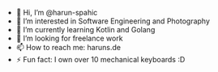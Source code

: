 - 👋 Hi, I’m @harun-spahic
- 👀 I’m interested in Software Engineering and Photography
- 🌱 I’m currently learning Kotlin and Golang
- 💞️ I’m looking for freelance work
- 📫 How to reach me: haruns.de
- ⚡ Fun fact: I own over 10 mechanical keyboards :D

<!---
harun-spahic/harun-spahic is a ✨ special ✨ repository because its `README.md` (this file) appears on your GitHub profile.
You can click the Preview link to take a look at your changes.
--->
